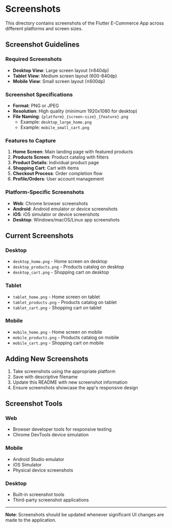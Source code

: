 # Screenshots

This directory contains screenshots of the Flutter E-Commerce App across different platforms and screen sizes.

## Screenshot Guidelines

### Required Screenshots
- **Desktop View**: Large screen layout (≥840dp)
- **Tablet View**: Medium screen layout (600-840dp)
- **Mobile View**: Small screen layout (≤600dp)

### Screenshot Specifications
- **Format**: PNG or JPEG
- **Resolution**: High quality (minimum 1920x1080 for desktop)
- **File Naming**: `{platform}_{screen-size}_{feature}.png`
  - Example: `desktop_large_home.png`
  - Example: `mobile_small_cart.png`

### Features to Capture
1. **Home Screen**: Main landing page with featured products
2. **Products Screen**: Product catalog with filters
3. **Product Details**: Individual product page
4. **Shopping Cart**: Cart with items
5. **Checkout Process**: Order completion flow
6. **Profile/Orders**: User account management

### Platform-Specific Screenshots
- **Web**: Chrome browser screenshots
- **Android**: Android emulator or device screenshots
- **iOS**: iOS simulator or device screenshots
- **Desktop**: Windows/macOS/Linux app screenshots

## Current Screenshots

### Desktop
- `desktop_home.png` - Home screen on desktop
- `desktop_products.png` - Products catalog on desktop
- `desktop_cart.png` - Shopping cart on desktop

### Tablet
- `tablet_home.png` - Home screen on tablet
- `tablet_products.png` - Products catalog on tablet
- `tablet_cart.png` - Shopping cart on tablet

### Mobile
- `mobile_home.png` - Home screen on mobile
- `mobile_products.png` - Products catalog on mobile
- `mobile_cart.png` - Shopping cart on mobile

## Adding New Screenshots

1. Take screenshots using the appropriate platform
2. Save with descriptive filename
3. Update this README with new screenshot information
4. Ensure screenshots showcase the app's responsive design

## Screenshot Tools

### Web
- Browser developer tools for responsive testing
- Chrome DevTools device simulation

### Mobile
- Android Studio emulator
- iOS Simulator
- Physical device screenshots

### Desktop
- Built-in screenshot tools
- Third-party screenshot applications

---

**Note**: Screenshots should be updated whenever significant UI changes are made to the application.
